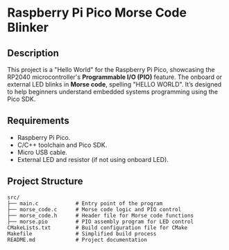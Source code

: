 # Raspberry Pi Pico Morse Code Blinker

## Description
This project is a "Hello World" for the Raspberry Pi Pico, showcasing the RP2040 microcontroller's **Programmable I/O (PIO)** feature. The onboard or external LED blinks in **Morse code**, spelling "HELLO WORLD". It’s designed to help beginners understand embedded systems programming using the Pico SDK.

## Requirements
- Raspberry Pi Pico.
- C/C++ toolchain and Pico SDK.
- Micro USB cable.
- External LED and resistor (if not using onboard LED).

## Project Structure
```plaintext
src/
├── main.c            # Entry point of the program
├── morse_code.c      # Morse code logic and PIO control
├── morse_code.h      # Header file for Morse code functions
├── morse.pio         # PIO assembly program for LED control
CMakeLists.txt        # Build configuration file for CMake
Makefile              # Simplified build process
README.md             # Project documentation

